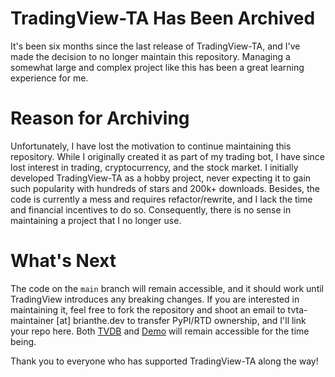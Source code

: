 # TradingView-TA Has Been Archived
It's been six months since the last release of TradingView-TA, and I've made the decision to no longer maintain this repository. 
Managing a somewhat large and complex project like this has been a great learning experience for me.

# Reason for Archiving
Unfortunately, I have lost the motivation to continue maintaining this repository. 
While I originally created it as part of my trading bot, I have since lost interest in trading, cryptocurrency, and the stock market. 
I initially developed TradingView-TA as a hobby project, never expecting it to gain such popularity with hundreds of stars and 200k+ downloads. 
Besides, the code is currently a mess and requires refactor/rewrite, and I lack the time and financial incentives to do so. 
Consequently, there is no sense in maintaining a project that I no longer use.

# What's Next
The code on the `main` branch will remain accessible, and it should work until TradingView introduces any breaking changes. 
If you are interested in maintaining it, feel free to fork the repository and shoot an email to tvta-maintainer [at] brianthe.dev to transfer PyPI/RTD ownership, and I'll link your repo here. 
Both [TVDB](https://tvdb.brianthe.dev/) and [Demo](https://tradingview.brianthe.dev/) will remain accessible for the time being.

Thank you to everyone who has supported TradingView-TA along the way!
